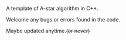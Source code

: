 A template of A-star algorithm in C++.

Welcome any bugs or errors found in the code.

Maybe updated anytime.~~(or never)~~
